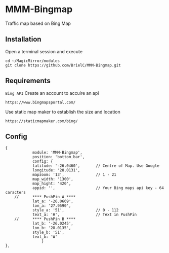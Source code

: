 # MMM-Bingmap
Traffic map based on Bing Map

## Installation
Open a terminal session and execute 
```
cd ~/MagicMirror/modules
git clone https://github.com/BrielC/MMM-Bingmap.git
```
## Requirements
`
Bing API
`
Create an account to accuire an api
```
https://www.bingmapsportal.com/
```

Use static map maker to establish the size and location
```
https://staticmapmaker.com/bing/
```

## Config
```
{
            module: 'MMM-Bingmap',
            position: 'bottom_bar',
            config: {
		    latitude: '-26.0460', 	    // Centre of Map. Use Google 
		    longitude: '28.0131', 
		    mapzoom: '13', 		        // 1 - 21
			map_width: '1300',
		    map_hight: '420', 	
		    appid: '',                  // Your Bing maps api key - 64 caracters
	//		**** PushPin A ****
			lat_a: '-26.0669',
			lon_a: '27.9590',
			style_a: '51',		        // 0 - 112
			text_a: 'H',		        // Text in PushPin
	//		**** PushPin B ****
			lat_b: '-26.0245',	
			lon_b: '28.0135',
			style_b: '51',
			text_b: 'W'
				}
},

